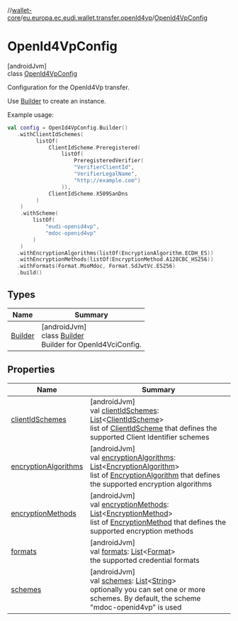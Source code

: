 //[wallet-core](../../../index.md)/[eu.europa.ec.eudi.wallet.transfer.openId4vp](../index.md)/[OpenId4VpConfig](index.md)

# OpenId4VpConfig

[androidJvm]\
class [OpenId4VpConfig](index.md)

Configuration for the OpenId4Vp transfer.

Use [Builder](-builder/index.md) to create an instance.

Example usage:

```kotlin
val config = OpenId4VpConfig.Builder()
   .withClientIdSchemes(
         listOf(
             ClientIdScheme.Preregistered(
                 listOf(
                     PreregisteredVerifier(
                     "VerifierClientId",
                     "VerifierLegalName",
                     "http://example.com")
                 )),
             ClientIdScheme.X509SanDns
         )
    )
    .withScheme(
        listOf(
            "eudi-openid4vp",
            "mdoc-openid4vp"
        )
    )
   .withEncryptionAlgorithms(listOf(EncryptionAlgorithm.ECDH_ES))
   .withEncryptionMethods(listOf(EncryptionMethod.A128CBC_HS256))
   .withFormats(Format.MsoMdoc, Format.SdJwtVc.ES256)
   .build()
```

## Types

| Name | Summary |
|---|---|
| [Builder](-builder/index.md) | [androidJvm]<br>class [Builder](-builder/index.md)<br>Builder for OpenId4VciConfig. |

## Properties

| Name | Summary |
|---|---|
| [clientIdSchemes](client-id-schemes.md) | [androidJvm]<br>val [clientIdSchemes](client-id-schemes.md): [List](https://kotlinlang.org/api/latest/jvm/stdlib/kotlin-stdlib/kotlin.collections/-list/index.html)&lt;[ClientIdScheme](../-client-id-scheme/index.md)&gt;<br>list of [ClientIdScheme](../-client-id-scheme/index.md) that defines the supported Client Identifier schemes |
| [encryptionAlgorithms](encryption-algorithms.md) | [androidJvm]<br>val [encryptionAlgorithms](encryption-algorithms.md): [List](https://kotlinlang.org/api/latest/jvm/stdlib/kotlin-stdlib/kotlin.collections/-list/index.html)&lt;[EncryptionAlgorithm](../-encryption-algorithm/index.md)&gt;<br>list of [EncryptionAlgorithm](../-encryption-algorithm/index.md) that defines the supported encryption algorithms |
| [encryptionMethods](encryption-methods.md) | [androidJvm]<br>val [encryptionMethods](encryption-methods.md): [List](https://kotlinlang.org/api/latest/jvm/stdlib/kotlin-stdlib/kotlin.collections/-list/index.html)&lt;[EncryptionMethod](../-encryption-method/index.md)&gt;<br>list of [EncryptionMethod](../-encryption-method/index.md) that defines the supported encryption methods |
| [formats](formats.md) | [androidJvm]<br>val [formats](formats.md): [List](https://kotlinlang.org/api/latest/jvm/stdlib/kotlin-stdlib/kotlin.collections/-list/index.html)&lt;[Format](../-format/index.md)&gt;<br>the supported credential formats |
| [schemes](schemes.md) | [androidJvm]<br>val [schemes](schemes.md): [List](https://kotlinlang.org/api/latest/jvm/stdlib/kotlin-stdlib/kotlin.collections/-list/index.html)&lt;[String](https://kotlinlang.org/api/latest/jvm/stdlib/kotlin-stdlib/kotlin/-string/index.html)&gt;<br>optionally you can set one or more schemes. By default, the scheme &quot;mdoc-openid4vp&quot; is used |
